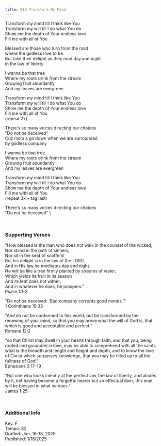 ```yaml
---
title: 013 Transform My Mind
---
```


Transform my mind till I think like You \
Transform my will till I do what You do \
Show me the depth of Your endless love \
Fill me with all of You

Blessed are those who turn from the road \
where the godless love to be \
But take their delight as they read day and night \
in the law of liberty 

I wanna be that tree \
Where my roots drink from the stream \
Growing fruit abundantly \
And my leaves are evergreen 

Transform my mind till I think like You \
Transform my will till I do what You do \
Show me the depth of Your endless love \
Fill me with all of You \
(repeat 2x)

There's so many voices directing our choices \
"Do not be deceived" \
Cuz morals go down when we are surrounded \
by godless company

I wanna be that tree \
Where my roots drink from the stream \
Growing fruit abundantly \
And my leaves are evergreen 

Transform my mind till I think like You \
Transform my will till I do what You do \
Show me the depth of Your endless love \
Fill me with all of You \
(repeat 3x + tag last) 

There's so many voices directing our choices \
"Do not be deceived" \

 
<br />

### Supporting Verses ###

"How blessed is the man who does not walk in the counsel of the wicked,\
Nor stand in the path of sinners,\
Nor sit in the seat of scoffers! \
But his delight is in the law of the LORD, \
And in His law he meditates day and night. \
He will be like a tree firmly planted by streams of water, \
Which yields its fruit in its season \
And its leaf does not wither; \
And in whatever he does, he prospers." \
Psalm 1:1-3

"Do not be deceived: 'Bad company corrupts good morals.'" \
1 Corinthians 15:33

"And do not be conformed to this world, but be transformed by the renewing of your mind, so that you may prove what the will of God is, that which is good and acceptable and perfect." \
Romans 12:2

"so that Christ may dwell in your hearts through faith; and that you, being rooted and grounded in love, 
may be able to comprehend with all the saints what is the breadth and length and height and depth, 
and to know the love of Christ which surpasses knowledge, that you may be filled up to all the fullness of God." \
Ephesians 3:17-19

"But one who looks intently at the perfect law, the law of liberty, and abides by it, not having become a forgetful hearer but an effectual doer, this man will be blessed in what he does." \
James 1:25

<br />

### Additional Info

Key: F \
Tempo: 82 \
Drafted: Jan. 16-18, 2025 \
Published: 1/18/2025
